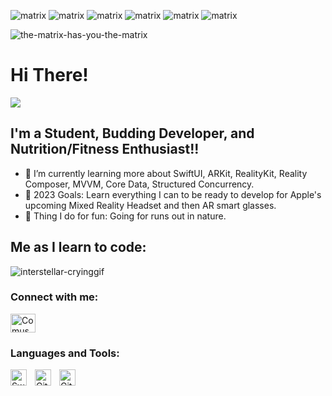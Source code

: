 

![matrix](https://user-images.githubusercontent.com/79765856/204119195-f46704d5-75f4-4c50-9665-067bb8625046.gif)
![matrix](https://user-images.githubusercontent.com/79765856/204119195-f46704d5-75f4-4c50-9665-067bb8625046.gif)
![matrix](https://user-images.githubusercontent.com/79765856/204119195-f46704d5-75f4-4c50-9665-067bb8625046.gif)
![matrix](https://user-images.githubusercontent.com/79765856/204119195-f46704d5-75f4-4c50-9665-067bb8625046.gif)
![matrix](https://user-images.githubusercontent.com/79765856/204119195-f46704d5-75f4-4c50-9665-067bb8625046.gif)
![matrix](https://user-images.githubusercontent.com/79765856/204119195-f46704d5-75f4-4c50-9665-067bb8625046.gif)



![the-matrix-has-you-the-matrix](https://user-images.githubusercontent.com/79765856/204118998-da0de533-639f-4c12-918d-f59c8c3e35bc.gif)


# Hi There! 

![](https://komarev.com/ghpvc/?username=comus4)

## I'm a Student, Budding Developer, and Nutrition/Fitness Enthusiast!!

- 🌱 I’m currently learning more about SwiftUI, ARKit, RealityKit, Reality Composer, MVVM, Core Data, Structured Concurrency.  
- 🌱 2023 Goals: Learn everything I can to be ready to develop for Apple's upcoming Mixed Reality Headset and then AR smart glasses.
- 🌱 Thing I do for fun: Going for runs out in nature.

## Me as I learn to code:
![interstellar-cryinggif](https://user-images.githubusercontent.com/79765856/204119301-cacaa961-95bb-4265-a94e-86d1e0496755.gif)


### Connect with me:


<p align="left" dir="auto">
<a href="https://linkedin.com/in/comus-hardman/" rel="nofollow"><img align="center" src="https://raw.githubusercontent.com/rahuldkjain/github-profile-readme-generator/master/src/images/icons/Social/linked-in-alt.svg" alt= "Comus" height="30" width="40" style="max-width: 100%;"></a>
</p>




### Languages and Tools:

<img align="left" alt="Swift" width="26px" src="https://cdn.jsdelivr.net/gh/devicons/devicon/icons/swift/swift-original.svg" style="padding-right:10px;" />
<img align="left" alt="Git" width="26px" src="https://cdn.jsdelivr.net/gh/devicons/devicon/icons/git/git-original.svg" style="padding-right:10px;" />
<img align="left" alt="GitHub" width="26px" src="https://user-images.githubusercontent.com/3369400/139447912-e0f43f33-6d9f-45f8-be46-2df5bbc91289.png" style="padding-right:10px;" />

